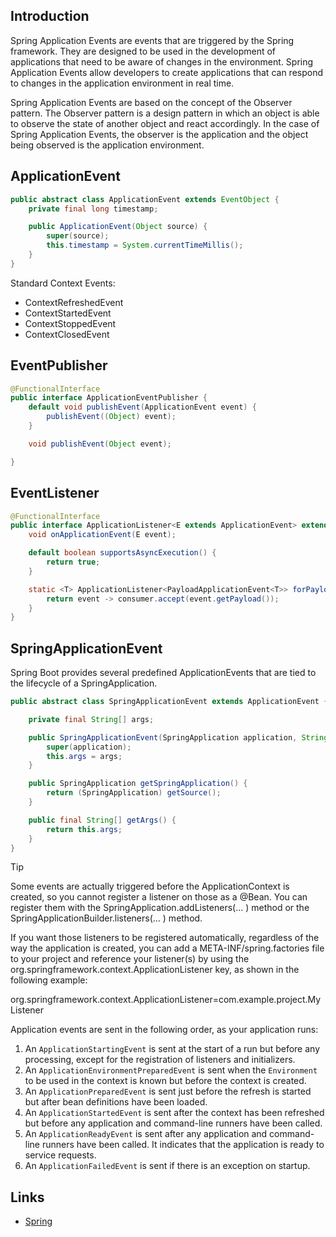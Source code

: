 ## Introduction

Spring Application Events are events that are triggered by the Spring framework.
They are designed to be used in the development of applications that need to be aware of changes in the environment.
Spring Application Events allow developers to create applications that can respond to changes in the application environment in real time.

Spring Application Events are based on the concept of the Observer pattern.
The Observer pattern is a design pattern in which an object is able to observe the state of another object and react accordingly. In the case of Spring Application Events, the observer is the application and the object being observed is the application environment.

## ApplicationEvent

```java
public abstract class ApplicationEvent extends EventObject {
    private final long timestamp;

    public ApplicationEvent(Object source) {
        super(source);
        this.timestamp = System.currentTimeMillis();
    }
}
```

Standard Context Events:

- ContextRefreshedEvent
- ContextStartedEvent
- ContextStoppedEvent
- ContextClosedEvent

## EventPublisher

```java
@FunctionalInterface
public interface ApplicationEventPublisher {
	default void publishEvent(ApplicationEvent event) {
		publishEvent((Object) event);
	}

	void publishEvent(Object event);

}
```

## EventListener

```java
@FunctionalInterface
public interface ApplicationListener<E extends ApplicationEvent> extends EventListener {
    void onApplicationEvent(E event);

    default boolean supportsAsyncExecution() {
        return true;
    }

    static <T> ApplicationListener<PayloadApplicationEvent<T>> forPayload(Consumer<T> consumer) {
        return event -> consumer.accept(event.getPayload());
    }
}
```

## SpringApplicationEvent

Spring Boot provides several predefined ApplicationEvents that are tied to the lifecycle of a SpringApplication.

```java
public abstract class SpringApplicationEvent extends ApplicationEvent {

	private final String[] args;

	public SpringApplicationEvent(SpringApplication application, String[] args) {
		super(application);
		this.args = args;
	}

	public SpringApplication getSpringApplication() {
		return (SpringApplication) getSource();
	}

	public final String[] getArgs() {
		return this.args;
	}
}
```

> [!TIP]
>
> Some events are actually triggered before the ApplicationContext is created, so you cannot register a listener on those as a @Bean.
> You can register them with the SpringApplication.addListeners(… ) method or the SpringApplicationBuilder.listeners(… ) method.
>
> If you want those listeners to be registered automatically, regardless of the way the application is created,
> you can add a META-INF/spring.factories file to your project and reference your listener(s) by using the org.springframework.context.ApplicationListener key,
> as shown in the following example:
>
> org.springframework.context.ApplicationListener=com.example.project.MyListener

Application events are sent in the following order, as your application runs:

1. An `ApplicationStartingEvent` is sent at the start of a run but before any processing, except for the registration of listeners and initializers.
2. An `ApplicationEnvironmentPreparedEvent` is sent when the `Environment` to be used in the context is known but before the context is created.
3. An `ApplicationPreparedEvent` is sent just before the refresh is started but after bean definitions have been loaded.
4. An `ApplicationStartedEvent` is sent after the context has been refreshed but before any application and command-line runners have been called.
5. An `ApplicationReadyEvent` is sent after any application and command-line runners have been called. It indicates that the application is ready to service requests.
6. An `ApplicationFailedEvent` is sent if there is an exception on startup.

## Links

- [Spring](/docs/CS/Java/Spring/Spring.md)
